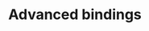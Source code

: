---
title: Advanced bindings
scope: {"prefix":"/src/lib/","name":"src"}
focus: /src/lib/App.svelte
---
